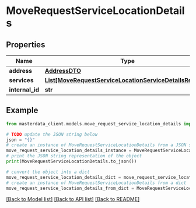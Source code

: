 # MoveRequestServiceLocationDetails


## Properties

Name | Type | Description | Notes
------------ | ------------- | ------------- | -------------
**address** | [**AddressDTO**](AddressDTO.md) |  | [optional] 
**services** | [**List[MoveRequestServiceLocationServiceDetailsRequest]**](MoveRequestServiceLocationServiceDetailsRequest.md) |  | [optional] 
**internal_id** | **str** |  | [optional] 

## Example

```python
from masterdata_client.models.move_request_service_location_details import MoveRequestServiceLocationDetails

# TODO update the JSON string below
json = "{}"
# create an instance of MoveRequestServiceLocationDetails from a JSON string
move_request_service_location_details_instance = MoveRequestServiceLocationDetails.from_json(json)
# print the JSON string representation of the object
print(MoveRequestServiceLocationDetails.to_json())

# convert the object into a dict
move_request_service_location_details_dict = move_request_service_location_details_instance.to_dict()
# create an instance of MoveRequestServiceLocationDetails from a dict
move_request_service_location_details_from_dict = MoveRequestServiceLocationDetails.from_dict(move_request_service_location_details_dict)
```
[[Back to Model list]](../README.md#documentation-for-models) [[Back to API list]](../README.md#documentation-for-api-endpoints) [[Back to README]](../README.md)


